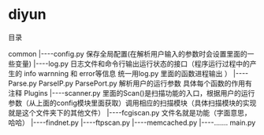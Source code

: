 # diyun

目录

common
    |----config.py 保存全局配置(在解析用户输入的参数时会设置里面的一些变量)
    |----log.py   日志文件和命令行输出运行状态的接口（程序运行过程中的产生的 info warnning 和 error等信息 统一用log.py 里面的函数进程输出 ）
    |----Parse.py ParseIP.py ParsePort.py  解析用户的运行参数 具体每个函数的作用有注释
Plugins
    |----scanner.py 里面的Scan()是扫描功能的入口，根据用户的运行参数（从上面的config模块里面获取）调用相应的扫描模块（具体扫描模块的实现就是这个文件夹下的其他文件）
    |----fcgiscan.py  文件名就是功能（字面意思，哈哈）
    |----findnet.py
    |----ftpscan.py
    |----memcached.py 
    |----.......
main.py 